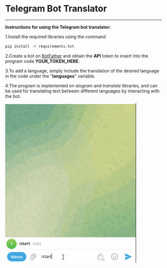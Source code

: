 # Telegram Bot Translator 
___
**Instructions for using the Telegram bot translator:**

1.Install the required libraries using the command 
```python
pip install -r requirements.txt
```

2.Create a bot on [BotFather](https://t.me/BotFather "BotFather") and obtain the **API** token to insert into the program code **YOUR_TOKEN_HERE**.

3.To add a language, simply include the translation of the desired language in the code under the "**languages**" variable.

4.The program is implemented on _aiogram_ and _translate_ libraries, and can be used for translating text between different languages by interacting with the bot.

![Telegram Bot Translator ](telegram-bot.gif "Telegram Bot Translator ")

